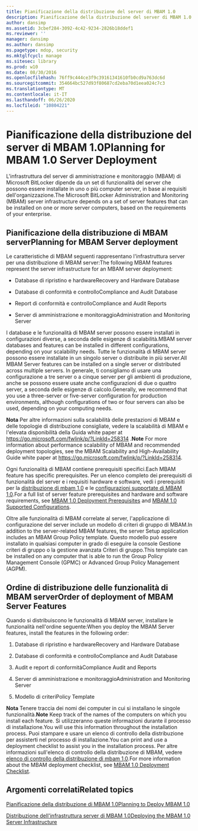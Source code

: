 ```yaml
---
title: Pianificazione della distribuzione del server di MBAM 1.0
description: Pianificazione della distribuzione del server di MBAM 1.0
author: dansimp
ms.assetid: 3cbef284-3092-4c42-9234-2826b18ddef1
ms.reviewer: ''
manager: dansimp
ms.author: dansimp
ms.pagetype: mdop, security
ms.mktglfcycl: manage
ms.sitesec: library
ms.prod: w10
ms.date: 08/30/2016
ms.openlocfilehash: 76ff9c444ce3f9c39161341610fb0cd9a763dc6d
ms.sourcegitcommit: 354664bc527d93f80687cd2eba70d1eea024c7c3
ms.translationtype: MT
ms.contentlocale: it-IT
ms.lasthandoff: 06/26/2020
ms.locfileid: "10804221"
---
```

# <span data-ttu-id="a1fe5-103">Pianificazione della distribuzione del server di MBAM 1.0</span><span class="sxs-lookup"><span data-stu-id="a1fe5-103">Planning for MBAM 1.0 Server Deployment</span></span>


<span data-ttu-id="a1fe5-104">L'infrastruttura del server di amministrazione e monitoraggio (MBAM) di Microsoft BitLocker dipende da un set di funzionalità del server che possono essere installate in uno o più computer server, in base ai requisiti dell'organizzazione.</span><span class="sxs-lookup"><span data-stu-id="a1fe5-104">The Microsoft BitLocker Administration and Monitoring (MBAM) server infrastructure depends on a set of server features that can be installed on one or more server computers, based on the requirements of your enterprise.</span></span>

## <span data-ttu-id="a1fe5-105">Pianificazione della distribuzione di MBAM server</span><span class="sxs-lookup"><span data-stu-id="a1fe5-105">Planning for MBAM Server deployment</span></span>


<span data-ttu-id="a1fe5-106">Le caratteristiche di MBAM seguenti rappresentano l'infrastruttura server per una distribuzione di MBAM server:</span><span class="sxs-lookup"><span data-stu-id="a1fe5-106">The following MBAM features represent the server infrastructure for an MBAM server deployment:</span></span>

-   <span data-ttu-id="a1fe5-107">Database di ripristino e hardware</span><span class="sxs-lookup"><span data-stu-id="a1fe5-107">Recovery and Hardware Database</span></span>

-   <span data-ttu-id="a1fe5-108">Database di conformità e controllo</span><span class="sxs-lookup"><span data-stu-id="a1fe5-108">Compliance and Audit Database</span></span>

-   <span data-ttu-id="a1fe5-109">Report di conformità e controllo</span><span class="sxs-lookup"><span data-stu-id="a1fe5-109">Compliance and Audit Reports</span></span>

-   <span data-ttu-id="a1fe5-110">Server di amministrazione e monitoraggio</span><span class="sxs-lookup"><span data-stu-id="a1fe5-110">Administration and Monitoring Server</span></span>

<span data-ttu-id="a1fe5-111">I database e le funzionalità di MBAM server possono essere installati in configurazioni diverse, a seconda delle esigenze di scalabilità.</span><span class="sxs-lookup"><span data-stu-id="a1fe5-111">MBAM server databases and features can be installed in different configurations, depending on your scalability needs.</span></span> <span data-ttu-id="a1fe5-112">Tutte le funzionalità di MBAM server possono essere installate in un singolo server o distribuite in più server.</span><span class="sxs-lookup"><span data-stu-id="a1fe5-112">All MBAM Server features can be installed on a single server or distributed across multiple servers.</span></span> <span data-ttu-id="a1fe5-113">In generale, ti consigliamo di usare una configurazione a tre server o a cinque server per gli ambienti di produzione, anche se possono essere usate anche configurazioni di due o quattro server, a seconda delle esigenze di calcolo.</span><span class="sxs-lookup"><span data-stu-id="a1fe5-113">Generally, we recommend that you use a three-server or five-server configuration for production environments, although configurations of two or four servers can also be used, depending on your computing needs.</span></span>

<span data-ttu-id="a1fe5-114">**Nota**  Per altre informazioni sulla scalabilità delle prestazioni di MBAM e delle topologie di distribuzione consigliate, vedere la scalabilità di MBAM e l'elevata disponibilità della Guida white paper at <https://go.microsoft.com/fwlink/p/?LinkId=258314> .</span><span class="sxs-lookup"><span data-stu-id="a1fe5-114">**Note** For more information about performance scalability of MBAM and recommended deployment topologies, see the MBAM Scalability and High-Availability Guide white paper at <https://go.microsoft.com/fwlink/p/?LinkId=258314>.</span></span>

 

<span data-ttu-id="a1fe5-115">Ogni funzionalità di MBAM contiene prerequisiti specifici.</span><span class="sxs-lookup"><span data-stu-id="a1fe5-115">Each MBAM feature has specific prerequisites.</span></span> <span data-ttu-id="a1fe5-116">Per un elenco completo dei prerequisiti di funzionalità del server e i requisiti hardware e software, vedi i prerequisiti per la [distribuzione di mbam 1,0](mbam-10-deployment-prerequisites.md) e le [configurazioni supportate di MBAM 1,0](mbam-10-supported-configurations.md).</span><span class="sxs-lookup"><span data-stu-id="a1fe5-116">For a full list of server feature prerequisites and hardware and software requirements, see [MBAM 1.0 Deployment Prerequisites](mbam-10-deployment-prerequisites.md) and [MBAM 1.0 Supported Configurations](mbam-10-supported-configurations.md).</span></span>

<span data-ttu-id="a1fe5-117">Oltre alle funzionalità di MBAM correlate al server, l'applicazione di configurazione del server include un modello di criteri di gruppo di MBAM.</span><span class="sxs-lookup"><span data-stu-id="a1fe5-117">In addition to the server-related MBAM features, the server Setup application includes an MBAM Group Policy template.</span></span> <span data-ttu-id="a1fe5-118">Questo modello può essere installato in qualsiasi computer in grado di eseguire la console Gestione criteri di gruppo o la gestione avanzata Criteri di gruppo.</span><span class="sxs-lookup"><span data-stu-id="a1fe5-118">This template can be installed on any computer that is able to run the Group Policy Management Console (GPMC) or Advanced Group Policy Management (AGPM).</span></span>

## <span data-ttu-id="a1fe5-119">Ordine di distribuzione delle funzionalità di MBAM server</span><span class="sxs-lookup"><span data-stu-id="a1fe5-119">Order of deployment of MBAM Server Features</span></span>


<span data-ttu-id="a1fe5-120">Quando si distribuiscono le funzionalità di MBAM server, installare le funzionalità nell'ordine seguente:</span><span class="sxs-lookup"><span data-stu-id="a1fe5-120">When you deploy the MBAM Server features, install the features in the following order:</span></span>

1.  <span data-ttu-id="a1fe5-121">Database di ripristino e hardware</span><span class="sxs-lookup"><span data-stu-id="a1fe5-121">Recovery and Hardware Database</span></span>

2.  <span data-ttu-id="a1fe5-122">Database di conformità e controllo</span><span class="sxs-lookup"><span data-stu-id="a1fe5-122">Compliance and Audit Database</span></span>

3.  <span data-ttu-id="a1fe5-123">Audit e report di conformità</span><span class="sxs-lookup"><span data-stu-id="a1fe5-123">Compliance Audit and Reports</span></span>

4.  <span data-ttu-id="a1fe5-124">Server di amministrazione e monitoraggio</span><span class="sxs-lookup"><span data-stu-id="a1fe5-124">Administration and Monitoring Server</span></span>

5.  <span data-ttu-id="a1fe5-125">Modello di criteri</span><span class="sxs-lookup"><span data-stu-id="a1fe5-125">Policy Template</span></span>

<span data-ttu-id="a1fe5-126">**Nota**  Tenere traccia dei nomi dei computer in cui si installano le singole funzionalità.</span><span class="sxs-lookup"><span data-stu-id="a1fe5-126">**Note** Keep track of the names of the computers on which you install each feature.</span></span> <span data-ttu-id="a1fe5-127">Si utilizzeranno queste informazioni durante il processo di installazione.</span><span class="sxs-lookup"><span data-stu-id="a1fe5-127">You will use this information throughout the installation process.</span></span> <span data-ttu-id="a1fe5-128">Puoi stampare e usare un elenco di controllo della distribuzione per assisterti nel processo di installazione.</span><span class="sxs-lookup"><span data-stu-id="a1fe5-128">You can print and use a deployment checklist to assist you in the installation process.</span></span> <span data-ttu-id="a1fe5-129">Per altre informazioni sull'elenco di controllo della distribuzione di MBAM, vedere [elenco di controllo della distribuzione di mbam 1,0](mbam-10-deployment-checklist.md).</span><span class="sxs-lookup"><span data-stu-id="a1fe5-129">For more information about the MBAM deployment checklist, see [MBAM 1.0 Deployment Checklist](mbam-10-deployment-checklist.md).</span></span>

 

## <span data-ttu-id="a1fe5-130">Argomenti correlati</span><span class="sxs-lookup"><span data-stu-id="a1fe5-130">Related topics</span></span>


[<span data-ttu-id="a1fe5-131">Pianificazione della distribuzione di MBAM 1.0</span><span class="sxs-lookup"><span data-stu-id="a1fe5-131">Planning to Deploy MBAM 1.0</span></span>](planning-to-deploy-mbam-10.md)

[<span data-ttu-id="a1fe5-132">Distribuzione dell'infrastruttura server di MBAM 1.0</span><span class="sxs-lookup"><span data-stu-id="a1fe5-132">Deploying the MBAM 1.0 Server Infrastructure</span></span>](deploying-the-mbam-10-server-infrastructure.md)

 

 





